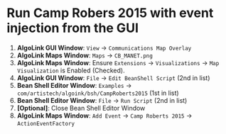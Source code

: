 # Run Camp Robers 2015 with event injection from the GUI

1. **AlgoLink GUI Window**: `View` -> `Communications Map Overlay`
2. **AlgoLink Maps Window**: `Maps` -> `CB_MANET.png`
3. **AlgoLink Maps Window**: Ensure `Extensions` -> `Visualizations` -> `Map Visualization` is Enabled (Checked).
4. **AlgoLink GUI Window**: `File` -> `Edit BeanShell Script` (2nd in list)
5. **Bean Shell Editor Window**: `Examples` -> `com/artistech/algoink/bsh/CampRoberts2015` (1st in list)
6. **Bean Shell Editor Window**: `File` -> `Run Script` (2nd in list)
7. **[Optional]**: Close Bean Shell Editor Window
8. **AlgoLink Maps Window**: `Add Event` -> `Camp Roberts 2015` -> `ActionEventFactory`
